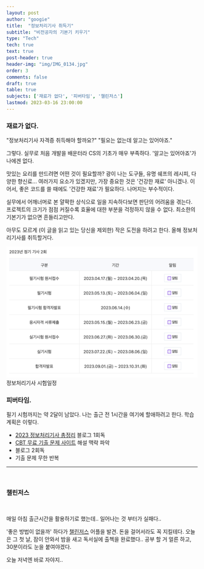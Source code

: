 ```yaml
---
layout: post
author: "googie"
title:  "정보처리기사 취득기"
subtitle: "비전공자의 기본기 키우기"
type: "Tech"
tech: true
text: true
post-header: true
header-img: "img/IMG_0134.jpg"
order: 3
comments: false
draft: true
table: true
subjects: ['재료가 없다', '피버타임', '챌린저스']
lastmod: 2023-03-16 23:00:00
---
```


<p>
	<a name="subject1"></a>
</p>

### 재료가 없다.

>
"정보처리기사 자격증 취득해야 할까요?"
"필요는 없는데 알고는 있어야죠."

그렇다. 실무로 처음 개발을 배운터라 CS의 기초가 매우 부족하다.
'알고는 있어야죠'가 나에겐 없다.

맛있는 요리를 만드려면 어떤 것이 필요할까? 광이 나는 도구들, 유명 쉐프의 레시피, 다양한 향신료... 여러가지 요소가 있겠지만, 가장 중요한 것은 '건강한 재료' 아니겠나.
이어서, 좋은 코드를 쓸 때에도 '건강한 재료'가 필요하다. 나머지는 부수적이다.

실무에서 어깨너머로 본 얄팍한 상식으로 일을 지속하다보면 판단의 어려움을 겪는다.
프로젝트의 크기가 점점 커질수록 효율에 대한 부분을 걱정하지 않을 수 없다. 최소한의 기본기가 없으면 흔들리고만다.

아무도 모르게 <span class="line-through">(이 글을 읽고 있는 당신을 제외한)</span> 작은 도전을 하려고 한다. 올해 정보처리기사를 취득할거다.

![정보처리기사_시험일정](img/schedule.jpg)
<span class="image_desc">정보처리기사 시험일정</span>


<p>
	<a name="subject2"></a>
</p>

### 피버타임.

필기 시험까지는 약 2달이 남았다. 나는 출근 전 1시간을 여기에 할애하려고 한다.
학습계획은 이렇다.

<ul>
	<li>
		<a href="https://m.blog.naver.com/wook2124/222102990691">2023 정보처리기사 총정리</a> 블로그 1회독
	</li>
	<li>
		<a href="https://www.comcbt.com/">CBT 무료 기출 문제 사이트</a> 해설 맥락 파악
	</li>
	<li>
		블로그 2회독
	</li>
	<li>
		기출 문제 무한 반복
	</li>
</ul>

<p>
	<a name="subject3"></a>
</p>

---
<br />

### 챌린저스

<br />

매일 아침 출근시간을 활용하기로 했는데.. 일어나는 것 부터가 실패다..

'좋은 방법이 없을까' 하다가 [챌린저스](https://chlngers.com/) 어플을 발견. 돈을 걸어서라도 꼭 지킬테다.
오늘은 그 첫 날, 잠이 안와서 밤을 새고 독서실에 출첵을 완료했다.. 공부 할 거 얼른 하고, 30분이라도 눈을 붙여야겠다.

오늘 저녁엔 바로 자야지..



